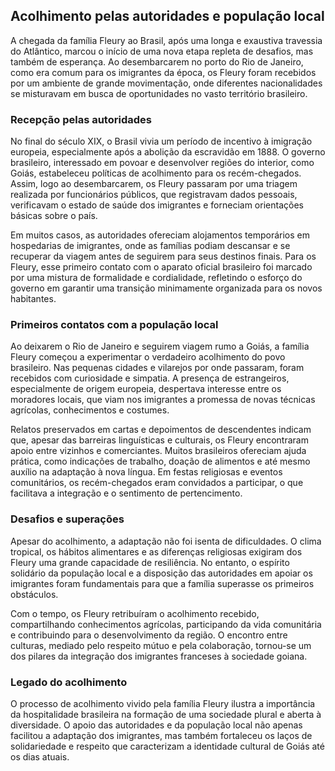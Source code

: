 ## Acolhimento pelas autoridades e população local

A chegada da família Fleury ao Brasil, após uma longa e exaustiva travessia do Atlântico, marcou o início de uma nova etapa repleta de desafios, mas também de esperança. Ao desembarcarem no porto do Rio de Janeiro, como era comum para os imigrantes da época, os Fleury foram recebidos por um ambiente de grande movimentação, onde diferentes nacionalidades se misturavam em busca de oportunidades no vasto território brasileiro.

### Recepção pelas autoridades

No final do século XIX, o Brasil vivia um período de incentivo à imigração europeia, especialmente após a abolição da escravidão em 1888. O governo brasileiro, interessado em povoar e desenvolver regiões do interior, como Goiás, estabeleceu políticas de acolhimento para os recém-chegados. Assim, logo ao desembarcarem, os Fleury passaram por uma triagem realizada por funcionários públicos, que registravam dados pessoais, verificavam o estado de saúde dos imigrantes e forneciam orientações básicas sobre o país.

Em muitos casos, as autoridades ofereciam alojamentos temporários em hospedarias de imigrantes, onde as famílias podiam descansar e se recuperar da viagem antes de seguirem para seus destinos finais. Para os Fleury, esse primeiro contato com o aparato oficial brasileiro foi marcado por uma mistura de formalidade e cordialidade, refletindo o esforço do governo em garantir uma transição minimamente organizada para os novos habitantes.

### Primeiros contatos com a população local

Ao deixarem o Rio de Janeiro e seguirem viagem rumo a Goiás, a família Fleury começou a experimentar o verdadeiro acolhimento do povo brasileiro. Nas pequenas cidades e vilarejos por onde passaram, foram recebidos com curiosidade e simpatia. A presença de estrangeiros, especialmente de origem europeia, despertava interesse entre os moradores locais, que viam nos imigrantes a promessa de novas técnicas agrícolas, conhecimentos e costumes.

Relatos preservados em cartas e depoimentos de descendentes indicam que, apesar das barreiras linguísticas e culturais, os Fleury encontraram apoio entre vizinhos e comerciantes. Muitos brasileiros ofereciam ajuda prática, como indicações de trabalho, doação de alimentos e até mesmo auxílio na adaptação à nova língua. Em festas religiosas e eventos comunitários, os recém-chegados eram convidados a participar, o que facilitava a integração e o sentimento de pertencimento.

### Desafios e superações

Apesar do acolhimento, a adaptação não foi isenta de dificuldades. O clima tropical, os hábitos alimentares e as diferenças religiosas exigiram dos Fleury uma grande capacidade de resiliência. No entanto, o espírito solidário da população local e a disposição das autoridades em apoiar os imigrantes foram fundamentais para que a família superasse os primeiros obstáculos.

Com o tempo, os Fleury retribuíram o acolhimento recebido, compartilhando conhecimentos agrícolas, participando da vida comunitária e contribuindo para o desenvolvimento da região. O encontro entre culturas, mediado pelo respeito mútuo e pela colaboração, tornou-se um dos pilares da integração dos imigrantes franceses à sociedade goiana.

### Legado do acolhimento

O processo de acolhimento vivido pela família Fleury ilustra a importância da hospitalidade brasileira na formação de uma sociedade plural e aberta à diversidade. O apoio das autoridades e da população local não apenas facilitou a adaptação dos imigrantes, mas também fortaleceu os laços de solidariedade e respeito que caracterizam a identidade cultural de Goiás até os dias atuais.